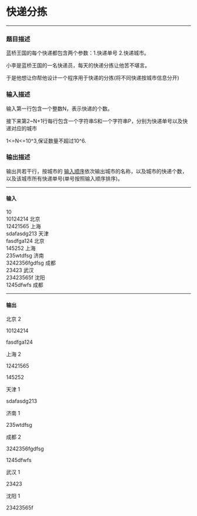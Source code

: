 # 快递分拣

* * * * * *
### 题目描述

蓝桥王国的每个快递都包含两个参数：1.快递单号 2.快递城市。

小李是蓝桥王国的一名快递员，每天的快递分拣让他苦不堪言。

于是他想让你帮他设计一个程序用于快递的分拣(将不同快递按城市信息分开)

### 输入描述

输入第一行包含一个整数N，表示快递的个数。

接下来第2~N+1行每行包含一个字符串S和一个字符串P，分别为快递单号以及快递对应的城市

1<=N<=10^3,保证数量不超过10^6.

### 输出描述

输出共若干行，按城市的 <u>输入顺序</u>依次输出城市的名称，以及城市的快递个数，以及该城市所有快递单号(单号按照输入顺序排序)。
* * *
#### 输入

10<br/>
10124214 北京 <br/>
12421565 上海 <br/>
sdafasdg213 天津 <br/>
fasdfga124 北京 <br/>
145252 上海 <br/>
235wtdfsg 济南 <br/>
3242356fgdfsg 成都 <br/>
23423 武汉 <br/>
23423565f 沈阳 <br/>
1245dfwfs 成都 <br/>

* * *
#### 输出

北京 2

10124214

fasdfga124

上海 2

12421565

145252

天津 1

sdafasdg213

济南 1

235wtdfsg

成都 2

3242356fgdfsg

1245dfwfs

武汉 1

23423

沈阳 1

23423565f
